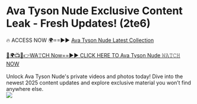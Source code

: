 # Ava Tyson Nude Exclusive Content Leak - Fresh Updates! (2te6)

🔥 ACCESS NOW 🌍==►► <a href="https://tinyurl.com/2mz8nhtm" rel="nofollow">Ava Tyson Nude Latest Collection</a>
<br><br>
[🔴🌍📺📱👉WA𝚃CH Now==►► CLICK HERE TO Ava Tyson Nude 𝚆𝙰𝚃𝙲𝙷 NOW](https://tinyurl.com/2mz8nhtm)
<br><br>
Unlock Ava Tyson Nude's private videos and photos today! Dive into the newest 2025 content updates and explore exclusive material you won’t find anywhere else.
<br>
<a href="https://tinyurl.com/2mz8nhtm" rel="nofollow" data-target="animated-image.originalLink"><img src="https://camo.githubusercontent.com/8a4f000d20f83aca3bf7ec5f350d767afa0574a8a352519fd8cfa583a6f93a33/68747470733a2f2f692e696d6775722e636f6d2f644a486b345a712e676966" data-canonical-src="https://i.imgur.com/dJHk4Zq.gif" style="max-width: 100%; display: inline-block;" data-target="animated-image.originalImage"></a>
<br>
